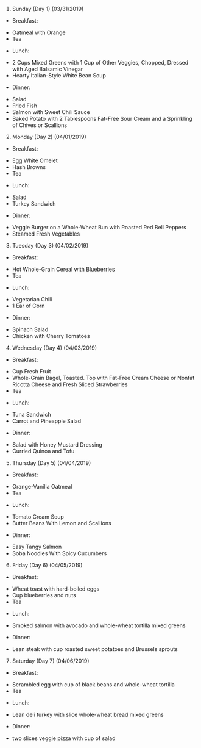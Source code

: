 1. Sunday (Day 1) (03/31/2019)

+ Breakfast:
- Oatmeal with Orange
- Tea
+ Lunch:
- 2 Cups Mixed Greens with 1 Cup of Other Veggies, Chopped, Dressed with Aged Balsamic Vinegar
- Hearty Italian-Style White Bean Soup
+ Dinner:
- Salad
- Fried Fish
- Salmon with Sweet Chili Sauce
- Baked Potato with 2 Tablespoons Fat-Free Sour Cream and a Sprinkling of Chives or Scallions

2. Monday (Day 2) (04/01/2019)

+ Breakfast:
- Egg White Omelet
- Hash Browns
- Tea
+ Lunch:
- Salad
- Turkey Sandwich
+ Dinner:
- Veggie Burger on a Whole-Wheat Bun with Roasted Red Bell Peppers
- Steamed Fresh Vegetables

3. Tuesday (Day 3) (04/02/2019)

+ Breakfast:
- Hot Whole-Grain Cereal with Blueberries
- Tea
+ Lunch:
- Vegetarian Chili
- 1 Ear of Corn
+ Dinner:
- Spinach Salad
- Chicken with Cherry Tomatoes

4. Wednesday (Day 4) (04/03/2019)

+ Breakfast:
- Cup Fresh Fruit
- Whole-Grain Bagel, Toasted. Top with Fat-Free Cream Cheese or Nonfat Ricotta Cheese and Fresh Sliced Strawberries
- Tea
+ Lunch:
- Tuna Sandwich
- Carrot and Pineapple Salad
+ Dinner:
- Salad with Honey Mustard Dressing
- Curried Quinoa and Tofu

5. Thursday (Day 5) (04/04/2019)

+ Breakfast:
- Orange-Vanilla Oatmeal
- Tea
+ Lunch:
- Tomato Cream Soup
- Butter Beans With Lemon and Scallions
+ Dinner:
- Easy Tangy Salmon
- Soba Noodles With Spicy Cucumbers

6. Friday (Day 6) (04/05/2019)

+ Breakfast:
- Wheat toast with hard-boiled eggs
- Cup blueberries and nuts
- Tea
+ Lunch:
- Smoked salmon with avocado and whole-wheat tortilla mixed greens
+ Dinner:
- Lean steak with cup roasted sweet potatoes and Brussels sprouts

7. Saturday (Day 7) (04/06/2019)
+ Breakfast:
- Scrambled egg with cup of black beans and whole-wheat tortilla
- Tea
+ Lunch:
- Lean deli turkey with slice whole-wheat bread mixed greens
+ Dinner:
- two slices veggie pizza with cup of salad

